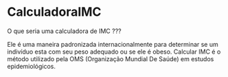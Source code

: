 # CalculadoraIMC

O que seria uma calculadora de IMC ???

Ele é uma maneira padronizada internacionalmente para determinar se um indivíduo esta com seu peso adequado ou se ele é obeso. Calcular IMC é o método utilizado pela OMS (Organização Mundial De Saúde) em estudos epidemiológicos. 
 
